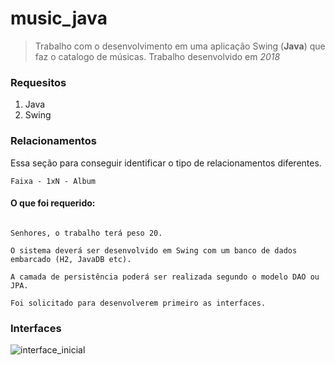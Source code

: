 # music_java

> Trabalho com o desenvolvimento em uma aplicação Swing (**Java**) que faz o catalogo de músicas. Trabalho desenvolvido em _2018_

### Requesitos

1. Java
2. Swing

### Relacionamentos

Essa seção para conseguir identificar o tipo de relacionamentos diferentes.

```
Faixa - 1xN - Album
```

#### O que foi requerido:

```

Senhores, o trabalho terá peso 20.

O sistema deverá ser desenvolvido em Swing com um banco de dados embarcado (H2, JavaDB etc).

A camada de persistência poderá ser realizada segundo o modelo DAO ou JPA.

Foi solicitado para desenvolverem primeiro as interfaces.
```

### Interfaces

![interface_inicial](inicio.png)
